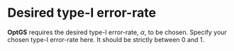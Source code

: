 Desired type-I error-rate
=========================

**OptGS** requires the desired type-I error-rate, *α*, to be chosen.
Specify your chosen type-I error-rate here. It should be strictly
between 0 and 1.
